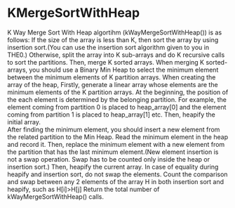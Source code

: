 # KMergeSortWithHeap
K Way Merge Sort With Heap algortihm (kWayMergeSortWithHeap()) is as follows:
If the size of the array is less than K, then sort the array by using insertion sort.(You can use the insertion sort algorithm given to you in THE0.)
Otherwise, split the array into K sub-arrays and do K recursive calls to sort the partitions.
Then, merge K sorted arrays.
When merging K sorted-arrays, you should use a Binary Min Heap to select the minimum element between the minimum elements of K partition arrays.
When creating the array of the heap,
Firstly, generate a linear array whose elements are the minimum elements of the K partition arrays. At the beginning, the position of the each element is determined by the belonging partition. For example, the element coming from partition 0 is placed to heap_array[0] and the element coming from partition 1 is placed to heap_array[1] etc.
Then, heapify the initial array.   
After finding the minimum element, you should insert a new element from the related partition to the Min Heap.
Read the minimum element in the heap and record it.
Then, replace the minimum element with a new element from the partition that has the last minimum element.(New element insertion is not a swap operation. Swap has to be counted only inside the heap or insertion sort.)
Then, heapify the current array.
In case of equality during heapify and insertion sort, do not swap the elements.
Count the comparison and swap between any 2 elements of the array H in both insertion sort and heapify, such as H[i]>H[j]
Return the total number of kWayMergeSortWithHeap() calls.
